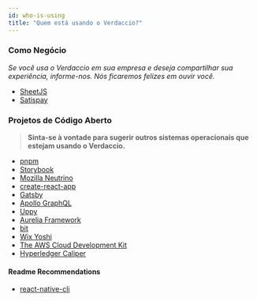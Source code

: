 ```yaml
---
id: who-is-using
title: "Quem está usando o Verdaccio?"
---
```


### Como Negócio

*Se você usa o Verdaccio em sua empresa e deseja compartilhar sua experiência, informe-nos. Nós ficaremos felizes em ouvir você.*

* [SheetJS](https://sheetjs.com/)
* [Satispay](https://www.satispay.com/)


### Projetos de Código Aberto

> **Sinta-se à vontade para sugerir outros sistemas operacionais que estejam usando o Verdaccio.**

* [pnpm](https://pnpm.js.org/)
* [Storybook](https://storybook.js.org/)
* [Mozilla Neutrino](https://neutrinojs.org/)
* [create-react-app](https://github.com/facebook/create-react-app/blob/master/CONTRIBUTING.md#contributing-to-e2e-end-to-end-tests)
* [Gatsby](https://github.com/gatsbyjs/gatsby)
* [Apollo GraphQL](https://github.com/apollographql)
* [Uppy](https://github.com/transloadit/uppy)
* [Aurelia Framework](https://github.com/aurelia/framework)
* [bit](https://github.com/teambit/bit)
* [Wix Yoshi](https://github.com/wix/yoshi)
* [The AWS Cloud Development Kit](https://github.com/awslabs/aws-cdk)
* [Hyperledger Caliper](https://github.com/hyperledger/caliper)

#### Readme Recommendations

* [react-native-cli](https://github.com/react-native-community/react-native-cli/blob/master/CONTRIBUTING.md)


